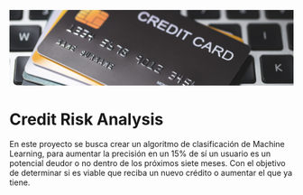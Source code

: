 ![Credit Card logo](https://github.com/angeldlucero/Proyectos-DS-ML/blob/main/Proyecto%20final%20DS%20-%20CODERHOUSE/Default%20of%20credit%20card%20clients/credit%20card.png)

# Credit Risk Analysis 
En este proyecto se busca crear un algoritmo de
clasificación de Machine Learning, para aumentar la precisión en un
15% de sí un usuario es un potencial deudor o no dentro de los
próximos siete meses.
Con el objetivo de determinar si es viable que reciba un nuevo crédito o
aumentar el que ya tiene.


